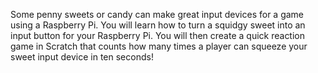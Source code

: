 Some penny sweets or candy can make great input devices for a game using a Raspberry Pi. You will learn how to turn a squidgy sweet into an input button for your Raspberry Pi. You will then create a quick reaction game in Scratch that counts how many times a player can squeeze your sweet input device in ten seconds!
